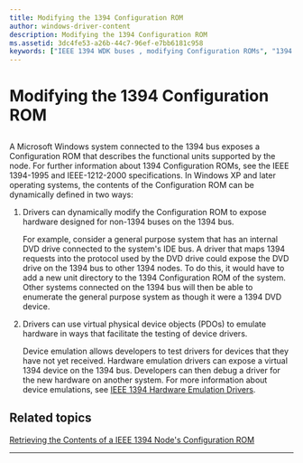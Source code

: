 ```yaml
---
title: Modifying the 1394 Configuration ROM
author: windows-driver-content
description: Modifying the 1394 Configuration ROM
ms.assetid: 3dc4fe53-a26b-44c7-96ef-e7bb6181c958
keywords: ["IEEE 1394 WDK buses , modifying Configuration ROMs", "1394 WDK buses , modifying Configuration ROMs", "Configuration ROMs WDK IEEE 1394 bus"]
---
```


# Modifying the 1394 Configuration ROM


## <a href="" id="ddk-modifying-the-1394-configuration-rom-kg"></a>


A Microsoft Windows system connected to the 1394 bus exposes a Configuration ROM that describes the functional units supported by the node. For further information about 1394 Configuration ROMs, see the IEEE 1394-1995 and IEEE-1212-2000 specifications. In Windows XP and later operating systems, the contents of the Configuration ROM can be dynamically defined in two ways:

1.  Drivers can dynamically modify the Configuration ROM to expose hardware designed for non-1394 buses on the 1394 bus.

    For example, consider a general purpose system that has an internal DVD drive connected to the system's IDE bus. A driver that maps 1394 requests into the protocol used by the DVD drive could expose the DVD drive on the 1394 bus to other 1394 nodes. To do this, it would have to add a new unit directory to the 1394 Configuration ROM of the system. Other systems connected on the 1394 bus will then be able to enumerate the general purpose system as though it were a 1394 DVD device.

2.  Drivers can use virtual physical device objects (PDOs) to emulate hardware in ways that facilitate the testing of device drivers.

    Device emulation allows developers to test drivers for devices that they have not yet received. Hardware emulation drivers can expose a virtual 1394 device on the 1394 bus. Developers can then debug a driver for the new hardware on another system. For more information about device emulations, see [IEEE 1394 Hardware Emulation Drivers](https://msdn.microsoft.com/library/windows/hardware/ff537214).

## Related topics
[Retrieving the Contents of a IEEE 1394 Node's Configuration ROM](https://msdn.microsoft.com/library/windows/hardware/gg266408)  

--------------------



